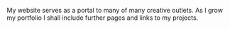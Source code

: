 My website serves as a portal to many of many creative outlets. As I grow my portfolio I shall include further pages and links to my projects. 
